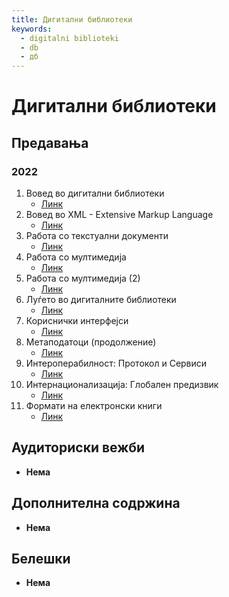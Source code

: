 ```yaml
---
title: Дигитални библиотеки
keywords:
  - digitalni biblioteki
  - db
  - дб
---
```


# Дигитални библиотеки

## Предавања

### 2022

1. Вовед во дигитални библиотеки
   - [Линк](https://bbb-lb.finki.ukim.mk/playback/presentation/2.3/73b7dc2af42836e2dd0de1f2ef5761a03fb15852-1645782625569)
2. Вовед во XML - Extensive Markup Language
   - [Линк](https://bbb-lb.finki.ukim.mk/playback/presentation/2.3/73b7dc2af42836e2dd0de1f2ef5761a03fb15852-1646229060072)
3. Работа со текстуални документи
   - [Линк](https://bbb-lb.finki.ukim.mk/playback/presentation/2.3/73b7dc2af42836e2dd0de1f2ef5761a03fb15852-1646991737802)
4. Работа со мултимедија
   - [Линк](https://bbb-lb.finki.ukim.mk/playback/presentation/2.3/73b7dc2af42836e2dd0de1f2ef5761a03fb15852-1647438806262)
5. Работа со мултимедија (2)
   - [Линк](https://bbb-lb.finki.ukim.mk/playback/presentation/2.3/5c7fe99c40d5d7697d95863d0b4189247a936837-1616489965459?meetingId=5c7fe99c40d5d7697d95863d0b4189247a936837-1616489965459)
6. Луѓето во дигиталните библиотеки
   - [Линк](https://bbb-lb.finki.ukim.mk/playback/presentation/2.3/e4e4f6fc6c8ea91e7b0df067a7fd2fe14290bdca-1586435402754?meetingId=e4e4f6fc6c8ea91e7b0df067a7fd2fe14290bdca-1586435402754)
7. Кориснички интерфејси
   - [Линк](https://bbb-lb.finki.ukim.mk/playback/presentation/2.3/58fcdc423e997ac757314eb9672f34d3a207b52f-1588249805969?meetingId=58fcdc423e997ac757314eb9672f34d3a207b52f-1588249805969)
8. Метаподатоци (продолжение)
   - [Линк](https://bbb-lb.finki.ukim.mk/playback/presentation/2.3/fe59d7360274a135784b7428faa37dc304f5e57b-1589383902692?meetingId=fe59d7360274a135784b7428faa37dc304f5e57b-1589383902692)
9. Интероперабилност: Протокол и Сервиси
   - [Линк](https://bbb-lb.finki.ukim.mk/playback/presentation/2.3/593b02a94b7c555048580c67c06e5be8db4cfcfb-1589403838136?meetingId=593b02a94b7c555048580c67c06e5be8db4cfcfb-1589403838136)
10. Интернационализација: Глобален предизвик
    - [Линк](https://bbb-lb.finki.ukim.mk/playback/presentation/2.3/00a7d36eabb9488b622a48ebb7e1f3cadd3587e0-1590041642533?meetingId=00a7d36eabb9488b622a48ebb7e1f3cadd3587e0-1590041642533)
11. Формати на електронски книги
    - [Линк](https://bbb-lb.finki.ukim.mk/playback/presentation/2.3/134b1fda1b05c0fbe803b25134f610388f076e11-1590053052811?meetingId=134b1fda1b05c0fbe803b25134f610388f076e11-1590053052811)

## Аудиториски вежби

- **Нема**

## Дополнителна содржина

- **Нема**

## Белешки

- **Нема**
